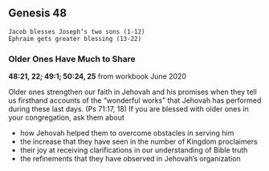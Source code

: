 ## Genesis 48

```
Jacob blesses Joseph’s two sons (1-12)
Ephraim gets greater blessing (13-22)
```

### Older Ones Have Much to Share

**48:21, 22; 49:1; 50:24, 25** from workbook June 2020

Older ones strengthen our faith in Jehovah and his promises when they tell us firsthand accounts of the “wonderful works” that Jehovah has performed during these last days. (Ps 71:17, 18) If you are blessed with older ones in your congregation, ask them about

- how Jehovah helped them to overcome obstacles in serving him
- the increase that they have seen in the number of Kingdom proclaimers
- their joy at receiving clarifications in our understanding of Bible truth
- the refinements that they have observed in Jehovah’s organization
